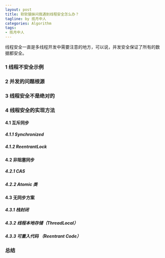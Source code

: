 ```yaml
---
layout: post
title: 软软猿妹问我遇到线程安全怎么办？
tagline: by 揽月中人
categories: Algorithm
tags:
- 揽月中人
---
```


线程安全一直是多线程开发中需要注意的地方，可以说，并发安全保证了所有的数据都安全。

<!--more-->

### 1 线程不安全示例
### 2 并发的问题根源
### 3 线程安全不是绝对的
### 4 线程安全的实现方法

#### 4.1 互斥同步

##### 4.1.1 Synchronized

##### 4.1.2 ReentrantLock

#### 4.2 非阻塞同步

##### 4.2.1 CAS

##### 4.2.2 Atomic 类

#### 4.3 无同步方案

##### 4.3.1 栈封闭

##### 4.3.2 线程本地存储（ThreadLocal）

##### 4.3.3 可重入代码 （Reentrant Code）

### 总结